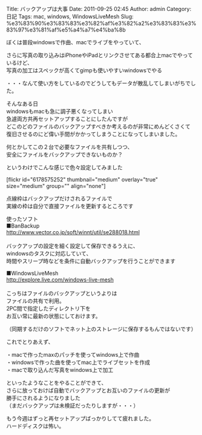 Title: バックアップは大事
Date: 2011-09-25 02:45
Author: admin
Category: 日記
Tags: mac, windows, WindowsLiveMesh
Slug: %e3%83%90%e3%83%83%e3%82%af%e3%82%a2%e3%83%83%e3%83%97%e3%81%af%e5%a4%a7%e4%ba%8b

ぼくは普段windowsで作曲、macでライブをやっていて、  

さらに写真の取り込みはiPhoneやiPadとリンクさせてある都合上macでやっているけど、  
写真の加工はスペックが高くてgimpも使いやすいwindowsでやる  

・・・なんて使い方をしているのでどうしてもデータが散乱してしまいがちでした。

そんなある日  
windowsもmacも急に調子悪くなってしまい  
急遽両方共再セットアップすることにしたんですが  
どこのどのファイルのバックアップすべきか考えるのが非常にめんどくさくて  
復旧させるのにど偉い手間がかかってしまうことになってしまいました。

何とかしてこの２台で必要なファイルを共有しつつ、  
安全にファイルをバックアップできないものか？

というわけでこんな感じで色々設定してみました

[flickr id="6178575252" thumbnail="medium" overlay="true" size="medium"
group="" align="none"]

点線枠はバックアップだけされるファイルで  
実線の枠は自分で直接ファイルを更新するところです

使ったソフト  
■BanBackup  
[http://www.vector.co.jp/soft/winnt/util/se288018.html  
](http://www.vector.co.jp/soft/winnt/util/se288018.html)  
バックアップの設定を細く設定して保存できるうえに、  
windowsのタスクに対応していて、  
時間やスリープ時などを条件に自動バックアップを行うことができます

■WindowsLiveMesh  
[http://explore.live.com/windows-live-mesh  
](http://explore.live.com/windows-live-mesh)  
こっちはファイルのバックアップというよりは  
ファイルの共有で利用。  
2PC間で指定したディレクトリ下を  
お互い常に最新の状態にしておけます。  

（同期するだけのソフトでネット上のストレージに保存するもんではないです）

これでとりあえず、

・macで作ったmaxのパッチを使ってwindows上で作曲  
・windowsで作った曲を使ってmac上でライブセットを作成  
・macで取り込んだ写真をwindows上で加工

といったようなことをやることができて、  
さらに放っておけば自動でバックアップとお互いのファイルの更新が  
勝手にされるようになりました  
（まだバックアップは未検証だったりしますが・・・）

もう今週はずっと再セットアップばっかりしてて疲れました。  
ハードディスクは怖い。
